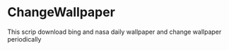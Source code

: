 # ChangeWallpaper
This scrip download bing and nasa daily wallpaper and change wallpaper periodically
